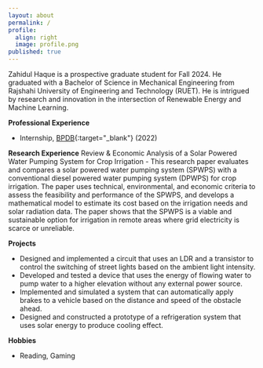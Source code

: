 ```yaml
---
layout: about
permalink: /
profile:
  align: right
  image: profile.png
published: true
---
```


Zahidul Haque is a prospective graduate student for Fall 2024. He graduated with a Bachelor of Science in Mechanical Engineering from Rajshahi University of Engineering and Technology (RUET). He is intrigued by research and innovation in the intersection of Renewable Energy and Machine Learning. 

**Professional Experience**  
- Internship, [BPDB](https://bpdb.gov.bd/){:target="_blank"} (2022)   

**Research Experience**
Review & Economic Analysis of a Solar Powered Water Pumping System for Crop Irrigation - This research paper evaluates and compares a solar powered water pumping system (SPWPS) with a conventional diesel powered water pumping system (DPWPS) for crop irrigation. The paper uses technical, environmental, and economic criteria to assess the feasibility and performance of the SPWPS, and develops a mathematical model to estimate its cost based on the irrigation needs and solar radiation data. The paper shows that the SPWPS is a viable and sustainable option for irrigation in remote areas where grid electricity is scarce or unreliable.

**Projects**
- Designed and implemented a circuit that uses an LDR and a transistor to control the switching of street lights based on the ambient light intensity.
- Developed and tested a device that uses the energy of flowing water to pump water to a higher elevation without any external power source.
- Implemented and simulated a system that can automatically apply brakes to a vehicle based on the distance and speed of the obstacle ahead.
- Designed and constructed a prototype of a refrigeration system that uses solar energy to produce cooling effect.



**Hobbies**  
- Reading, Gaming

